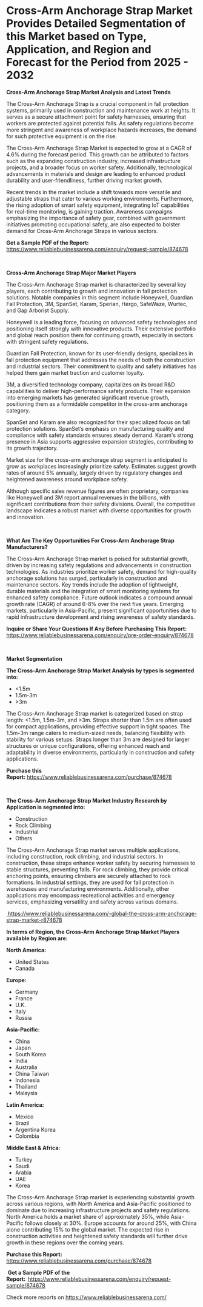 <p><h1>Cross-Arm Anchorage Strap Market Provides Detailed Segmentation of this Market based on Type, Application, and Region and Forecast for the Period from 2025 - 2032</h1></p><p><strong>Cross-Arm Anchorage Strap Market Analysis and Latest Trends</strong></p>
<p><p>The Cross-Arm Anchorage Strap is a crucial component in fall protection systems, primarily used in construction and maintenance work at heights. It serves as a secure attachment point for safety harnesses, ensuring that workers are protected against potential falls. As safety regulations become more stringent and awareness of workplace hazards increases, the demand for such protective equipment is on the rise.</p><p>The Cross-Arm Anchorage Strap Market is expected to grow at a CAGR of 4.6% during the forecast period. This growth can be attributed to factors such as the expanding construction industry, increased infrastructure projects, and a broader focus on worker safety. Additionally, technological advancements in materials and design are leading to enhanced product durability and user-friendliness, further driving market growth.</p><p>Recent trends in the market include a shift towards more versatile and adjustable straps that cater to various working environments. Furthermore, the rising adoption of smart safety equipment, integrating IoT capabilities for real-time monitoring, is gaining traction. Awareness campaigns emphasizing the importance of safety gear, combined with government initiatives promoting occupational safety, are also expected to bolster demand for Cross-Arm Anchorage Straps in various sectors.</p></p>
<p><strong>Get a Sample PDF of the Report:&nbsp;</strong> <a href="https://www.reliablebusinessarena.com/enquiry/request-sample/874678?utm_campaign=3181&utm_medium=2&utm_source=Github&utm_content=ia&utm_term=21032025&utm_id=cross-arm-anchorage-strap">https://www.reliablebusinessarena.com/enquiry/request-sample/874678</a></p>
<p>&nbsp;</p>
<p><strong>Cross-Arm Anchorage Strap Major Market Players</strong></p>
<p><p>The Cross-Arm Anchorage Strap market is characterized by several key players, each contributing to growth and innovation in fall protection solutions. Notable companies in this segment include Honeywell, Guardian Fall Protection, 3M, SpanSet, Karam, Sperian, Hergo, SafeWaze, Wurtec, and Gap Arborist Supply.</p><p>Honeywell is a leading force, focusing on advanced safety technologies and positioning itself strongly with innovative products. Their extensive portfolio and global reach position them for continuing growth, especially in sectors with stringent safety regulations.</p><p>Guardian Fall Protection, known for its user-friendly designs, specializes in fall protection equipment that addresses the needs of both the construction and industrial sectors. Their commitment to quality and safety initiatives has helped them gain market traction and customer loyalty.</p><p>3M, a diversified technology company, capitalizes on its broad R&D capabilities to deliver high-performance safety products. Their expansion into emerging markets has generated significant revenue growth, positioning them as a formidable competitor in the cross-arm anchorage category.</p><p>SpanSet and Karam are also recognized for their specialized focus on fall protection solutions. SpanSet’s emphasis on manufacturing quality and compliance with safety standards ensures steady demand. Karam's strong presence in Asia supports aggressive expansion strategies, contributing to its growth trajectory.</p><p>Market size for the cross-arm anchorage strap segment is anticipated to grow as workplaces increasingly prioritize safety. Estimates suggest growth rates of around 5% annually, largely driven by regulatory changes and heightened awareness around workplace safety.</p><p>Although specific sales revenue figures are often proprietary, companies like Honeywell and 3M report annual revenues in the billions, with significant contributions from their safety divisions. Overall, the competitive landscape indicates a robust market with diverse opportunities for growth and innovation.</p></p>
<p>&nbsp;</p>
<p><strong>What Are The Key Opportunities For Cross-Arm Anchorage Strap Manufacturers?</strong></p>
<p><p>The Cross-Arm Anchorage Strap market is poised for substantial growth, driven by increasing safety regulations and advancements in construction technologies. As industries prioritize worker safety, demand for high-quality anchorage solutions has surged, particularly in construction and maintenance sectors. Key trends include the adoption of lightweight, durable materials and the integration of smart monitoring systems for enhanced safety compliance. Future outlook indicates a compound annual growth rate (CAGR) of around 6-8% over the next five years. Emerging markets, particularly in Asia-Pacific, present significant opportunities due to rapid infrastructure development and rising awareness of safety standards.</p></p>
<p><strong>Inquire or Share Your Questions If Any Before Purchasing This Report:</strong> <a href="https://www.reliablebusinessarena.com/enquiry/pre-order-enquiry/874678?utm_campaign=3181&utm_medium=2&utm_source=Github&utm_content=ia&utm_term=21032025&utm_id=cross-arm-anchorage-strap">https://www.reliablebusinessarena.com/enquiry/pre-order-enquiry/874678</a></p>
<p>&nbsp;</p>
<p><strong>Market Segmentation</strong></p>
<p><strong>The Cross-Arm Anchorage Strap Market Analysis by types is segmented into:</strong></p>
<p><ul><li><1.5m</li><li>1.5m-3m</li><li>>3m</li></ul></p>
<p><p>The Cross-Arm Anchorage Strap market is categorized based on strap length: <1.5m, 1.5m-3m, and >3m. Straps shorter than 1.5m are often used for compact applications, providing effective support in tight spaces. The 1.5m-3m range caters to medium-sized needs, balancing flexibility with stability for various setups. Straps longer than 3m are designed for larger structures or unique configurations, offering enhanced reach and adaptability in diverse environments, particularly in construction and safety applications.</p></p>
<p><strong>Purchase this Report:&nbsp;</strong><a href="https://www.reliablebusinessarena.com/purchase/874678?utm_campaign=3181&utm_medium=2&utm_source=Github&utm_content=ia&utm_term=21032025&utm_id=cross-arm-anchorage-strap">https://www.reliablebusinessarena.com/purchase/874678</a></p>
<p>&nbsp;</p>
<p><strong>The Cross-Arm Anchorage Strap Market Industry Research by Application is segmented into:</strong></p>
<p><ul><li>Construction</li><li>Rock Climbing</li><li>Industrial</li><li>Others</li></ul></p>
<p><p>The Cross-Arm Anchorage Strap market serves multiple applications, including construction, rock climbing, and industrial sectors. In construction, these straps enhance worker safety by securing harnesses to stable structures, preventing falls. For rock climbing, they provide critical anchoring points, ensuring climbers are securely attached to rock formations. In industrial settings, they are used for fall protection in warehouses and manufacturing environments. Additionally, other applications may encompass recreational activities and emergency services, emphasizing versatility and safety across various domains.</p></p>
<p><a href="https://www.reliablebusinessarena.com/-global-the-cross-arm-anchorage-strap-market-r874678?utm_campaign=3181&utm_medium=2&utm_source=Github&utm_content=ia&utm_term=21032025&utm_id=cross-arm-anchorage-strap">&nbsp;https://www.reliablebusinessarena.com/-global-the-cross-arm-anchorage-strap-market-r874678</a></p>
<p><strong>In terms of Region, the Cross-Arm Anchorage Strap Market Players available by Region are:</strong></p>
<p>
    <p> <strong> North America: </strong>
        <ul>
            <li>United States</li>
            <li>Canada</li>
        </ul>
        </p> 
    <p> <strong> Europe: </strong>
        <ul>
            <li>Germany</li>
            <li>France</li>
            <li>U.K.</li>
            <li>Italy</li>
            <li>Russia</li>
        </ul>
        </p> 
    <p> <strong> Asia-Pacific: </strong>
        <ul>
            <li>China</li>
            <li>Japan</li>
            <li>South Korea</li>
            <li>India</li>
            <li>Australia</li>
            <li>China Taiwan</li>
            <li>Indonesia</li>
            <li>Thailand</li>
            <li>Malaysia</li>
        </ul>
        </p> 
    <p> <strong> Latin America: </strong>
        <ul>
            <li>Mexico</li>
            <li>Brazil</li>
            <li>Argentina Korea</li>
            <li>Colombia</li>
        </ul>
        </p> 
    <p> <strong> Middle East & Africa: </strong>
        <ul>
            <li>Turkey</li>
            <li>Saudi</li>
            <li>Arabia</li>
            <li>UAE</li>
            <li>Korea</li>
        </ul>
    </p>
    </p>
<p><p>The Cross-Arm Anchorage Strap market is experiencing substantial growth across various regions, with North America and Asia-Pacific positioned to dominate due to increasing infrastructure projects and safety regulations. North America holds a market share of approximately 35%, while Asia-Pacific follows closely at 30%. Europe accounts for around 25%, with China alone contributing 15% to the global market. The expected rise in construction activities and heightened safety standards will further drive growth in these regions over the coming years.</p></p>
<p><strong>Purchase this Report: </strong><a href="https://www.reliablebusinessarena.com/purchase/874678?utm_campaign=3181&utm_medium=2&utm_source=Github&utm_content=ia&utm_term=21032025&utm_id=cross-arm-anchorage-strap">https://www.reliablebusinessarena.com/purchase/874678</a></p>
<p>&nbsp;<strong>Get a Sample PDF of the Report:&nbsp;&nbsp;</strong><a href="https://www.reliablebusinessarena.com/enquiry/request-sample/874678?utm_campaign=3181&utm_medium=2&utm_source=Github&utm_content=ia&utm_term=21032025&utm_id=cross-arm-anchorage-strap">https://www.reliablebusinessarena.com/enquiry/request-sample/874678</a></p>
<p><strong></strong></p>
<p>Check more reports on <a href="https://www.reliablebusinessarena.com/?utm_campaign=3181&utm_medium=2&utm_source=Github&utm_content=ia&utm_term=21032025&utm_id=cross-arm-anchorage-strap">https://www.reliablebusinessarena.com/</a></p>